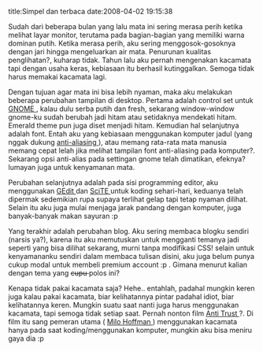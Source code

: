 title:Simpel dan terbaca
date:2008-04-02 19:15:38

Sudah dari beberapa bulan yang lalu mata ini sering merasa perih ketika melihat layar monitor, terutama pada bagian-bagian yang memiliki warna dominan putih. Ketika merasa perih, aku sering menggosok-gosoknya dengan jari hingga mengeluarkan air mata. Penurunan kualitas penglihatan?, kuharap tidak. Tahun lalu aku pernah mengenakan kacamata tapi dengan usaha keras, kebiasaan itu berhasil kutinggalkan. Semoga tidak harus memakai kacamata lagi.

Dengan tujuan agar mata ini bisa lebih nyaman, maka aku melakukan beberapa perubahan tampilan di desktop. Pertama adalah control set untuk
<a href="http://en.wikipedia.org/wiki/GNOME">
 GNOME
</a>
, kalau dulu serba putih dan fresh, sekarang window-window gnome-ku sudah berubah jadi hitam atau setidaknya mendekati hitam. Emerald theme pun juga diset menjadi hitam. Kemudian hal selanjutnya adalah font. Entah aku yang kebiasaan menggunakan komputer jadul (yang nggak dukung
<a href="http://en.wikipedia.org/wiki/Anti-aliasing">
 anti-aliasing
</a>
), atau memang rata-rata mata manusia memang cepat lelah jika melihat tampilan font anti-aliasing pada komputer?. Sekarang opsi anti-alias pada settingan gnome telah dimatikan, efeknya? lumayan juga untuk kenyamanan mata.

Perubahan selanjutnya adalah pada sisi programming editor, aku menggunakan
<a href="http://en.wikipedia.org/wiki/Gedit">
 GEdit
</a>
dan
<a href="http://en.wikipedia.org/wiki/SciTE">
 SciTE
</a>
untuk koding sehari-hari, keduanya telah dipermak sedemikian rupa supaya terlihat gelap tapi tetap nyaman dilihat. Selain itu aku juga mulai menjaga jarak pandang dengan komputer, juga banyak-banyak makan sayuran :p

Yang terakhir adalah perubahan blog. Aku sering membaca blogku sendiri (narsis ya?), karena itu aku memutuskan untuk mengganti temanya jadi seperti yang bisa dilihat sekarang, murni tanpa modifikasi CSS! selain untuk kenyamananku sendiri dalam membaca tulisan disini, aku juga belum punya cukup modal untuk membeli premium account :p . Gimana menurut kalian dengan tema yang
<strike>
 cupu
</strike>
polos ini?

Kenapa tidak pakai kacamata saja? Hehe.. entahlah, padahal mungkin keren juga kalau pakai kacamata, biar kelihatannya pintar padahal idiot, biar kelihatannya keren. Mungkin suatu saat nanti juga harus menggunakan kacamata, tapi semoga tidak setiap saat. Pernah nonton film
<a href="http://www.antitrustthemovie.com/">
 Anti Trust
</a>
?. Di film itu sang pemeran utama (
<a href="http://en.wikipedia.org/wiki/Antitrust_(film)">
 Milo Hoffman
</a>
) menggunakan kacamata hanya pada saat koding/menggunakan komputer, mungkin aku bisa meniru gaya dia :p
